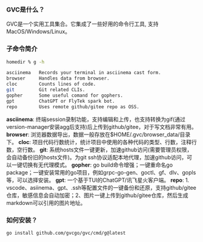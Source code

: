 ### GVC是什么？

GVC是一个实用工具集合。它集成了一些好用的命令行工具, 支持MacOS/Windows/Linux。

### 子命令简介

```bash
homedir % g -h

asciinema   Records your terminal in asciinema cast form.
browser     Handles data from browser.
cloc        Counts lines of code.
git         Git related CLIs.
gopher      Some useful comand for gophers.
gpt         ChatGPT or FlyTek spark bot.
repo        Uses remote github/gitee repo as OSS.
```

**asciinema**: 终端session录制功能，支持编辑和上传，也支持转换为gif(通过version-manager安装agg后支持)后上传到github/gitee，对于写文档非常有用。
**browser**: 浏览器数据导出，数据一般存放在$HOME/.gvc/browser_data/目录下。
**cloc**: 项目代码行数统计，统计项目中使用的各种代码的类型、行数，注释行数，空行数。
**git**: 系统hosts文件一键更新，加速github访问(需要管理员权限，会自动备份旧的hosts文件)。为git ssh协议适配本地代理，加速github访问，可以一键切换有无代理模式。
**gopher**: go build命令增强；一键重命名go package；一键安装常用的go项目，例如grpc-go-gen、goctl、gf、dlv、gopls等，可以选择安装。
**gpt**: 一个基于TUI的ChatGPT/讯飞星火客户端。
**repo**: 1. vscode、asiinema、gpt、.ssh等配置文件的一键备份和还原，支持github/gitee仓库，敏感信息会自动加密；2、图片一键上传到github/gitee仓库，然后生成markdown可以引用的图片地址。

### 如何安装？

```bash
go install github.com/gvcgo/gvc/cmd/g@latest
```
